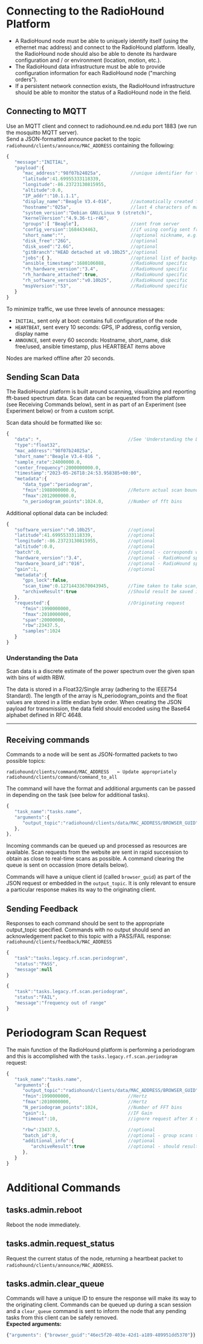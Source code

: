 # Connecting to the RadioHound Platform 
- A RadioHound node must be able to uniquely identify itself (using the ethernet mac address) and connect to the RadioHound platform.  Ideally, the RadioHound node should also be able to denote its hardware configuration and / or environment (location, motion, etc.).  
- The RadioHound data infrastructure must be able to provide configuration information for each RadioHound node ("marching orders").
- If a persistent network connection exists, the RadioHound infrastructure should be able to monitor the status of a RadioHound node in the field.     


## Connecting to MQTT
Use an MQTT client and connect to radiohound.ee.nd.edu port 1883 (we run the mosquitto MQTT server).  
Send a JSON-formatted announce packet to the topic `radiohound/clients/announce/MAC_ADDRESS` containing the following:

```javascript
{
   "message":"INITIAL",
   "payload":{
      "mac_address":"98f07b24025a",           //unique identifier for the node, used heavily within the platform
      "latitude":41.69955333118339,
      "longitude":-86.23723130815955,
      "altitude":0.0,
      "IP_addr":"10.1.1.1",
      "display_name":"Beagle V3.4-016",       //automatically created from group name and RadioHound version/serial
      "hostname":"025a",                      //last 4 characters of mac address
      "system_version":"Debian GNU/Linux 9 (stretch)",
      "kernelVersion":"4.9.36-ti-r46",
      "groups":[ "Beagle"],                   //sent from server
      "config_version":1684434463,            //if using config sent from server
      "short_name":"",                        //optional nickname, e.g. “Randy’s Office”
      "disk_free":"26G",                      //optional
      "disk_used":"2.6G",                     //optional
      "gitBranch":"HEAD detached at v0.10b25",//optional
      "jobs":{ },                             //optional list of background jobs from experiments
      "ansible_timestamp":1680106088,         //RadioHound specific
      "rh_hardware_version":"3.4",            //RadioHound specific
      "rh_hardware_attached":true,            //RadioHound specific
      "rh_software_version":"v0.10b25",       //RadioHound specific
      "mspVersion":"53",                      //RadioHound specific
   }
}
```

To minimize traffic, we use three levels of announce messages:
- `INITIAL`, sent only at boot: contains full configuration of the node
- `HEARTBEAT`, sent every 10 seconds: GPS, IP address, config version, display name
- `ANNOUNCE`, sent every 60 seconds: Hostname, short_name, disk free/used, ansible timestamp, plus HEARTBEAT items above

Nodes are marked offline after 20 seconds.


## Sending Scan Data

The RadioHound platform is built around scanning, visualizing and reporting fft-based spectrum data.  Scan data can be requested from the platform (see Receiving Commands below), sent in as part of an Experiment (see Experiment below) or from a custom script.  

Scan data should be formatted like so:

```javascript
{
   "data": *,                                //See 'Understanding the Data' below
   "type":"float32",
   "mac_address":"98f07b24025a",
   "short_name":"Beagle V3.4-016 ",
   "sample_rate":24000000.0,
   "center_frequency":2000000000.0,
   "timestamp":"2023-05-26T18:24:53.958385+00:00",
   "metadata":{
      "data_type":"periodogram",
      "fmin":1988000000.0,                   //Return actual scan boundaries based on hardware capabilities
      "fmax":2012000000.0,
      "n_periodogram_points":1024.0,         //Number of fft bins
```


Additional optional data can be included:
```javascript
{
   "software_version":"v0.10b25",            //optional
   "latitude":41.69955333118339,             //optional
   "longitude":-86.23723130815955,           //optional
   "altitude":0.0,                           //optional
   "batch":0,                                //optional - corresponds with batch_id from request
   "hardware_version":"3.4",                 //optional - RadioHound specific
   "hardware_board_id":"016",                //optional - RadioHound specific
   "gain":1,                                 //optional
   "metadata":{
      "gps_lock":false,
      "scan_time":0.12714433670043945,       //Time taken to take scan, including pre- and post-processing steps
      "archiveResult":true                   //Should result be saved in database
   },
   "requested":{                             //Originating request
      "fmin":1990000000,
      "fmax":2010000000,
      "span":20000000,
      "rbw":23437.5,
      "samples":1024
   }
}
```


### Understanding the Data 

Scan data is a discrete estimate of the power spectrum over the given span with bins of width RBW.  

The data is stored in a Float32/Single array (adhering to the IEEE754 Standard). The length of the array is N_periodogram_points and the float values are stored in a little endian byte order. When creating the JSON payload for transmission, the data field should encoded using the Base64 alphabet defined in RFC 4648.

------------------------







## Receiving commands
Commands to a node will be sent as JSON-formatted packets to two possible topics:

```
radiohound/clients/command/MAC_ADDRESS   ← Update appropriately
radiohound/clients/command/command_to_all
```

The command will have the format and additional arguments can be passed in depending on the task (see below for additional tasks).

```javascript
{
   "task_name":"tasks.name",
   "arguments":{
      "output_topic":"radiohound/clients/data/MAC_ADDRESS/BROWSER_GUID",	//Destination topic in MQTT for reply
   },
},
```

Incoming commands can be queued up and processed as resources are available.  Scan requests from the website are sent in rapid succession to obtain as close to real-time scans as possible.  A command clearing the queue is sent on occassion (more details below).

Commands will have a unique client id (called `browser_guid`) as part of the JSON request or embedded in the `output_topic`.  It is only relevant to ensure a particular response makes its way to the originating client.  

## Sending Feedback
Responses to each command should be sent to the appropriate output_topic specified. Commands with no output should send an acknowledgement packet to this topic with a PASS/FAIL response:
`radiohound/clients/feedback/MAC_ADDRESS`

```javascript
{
   "task":"tasks.legacy.rf.scan.periodogram",
   "status":"PASS",
   "message":null
}
```
```javascript
{
   "task":"tasks.legacy.rf.scan.periodogram",
   "status":"FAIL",
   "message":"frequency out of range"
}
```


# Periodogram Scan Request
The main function of the RadioHound platform is performing a periodogram and this is accomplished with the `tasks.legacy.rf.scan.periodogram` request:

```javascript
{
   "task_name":"tasks.name",
   "arguments":{
      "output_topic":"radiohound/clients/data/MAC_ADDRESS/BROWSER_GUID",	//Destination topic in MQTT for reply      
      "fmin":1990000000,                     //Hertz
      "fmax":2010000000,                     //Hertz
      "N_periodogram_points":1024,           //Number of FFT bins
      "gain":1,                              //IF Gain
      "timeout":10,                          //ignore request after X seconds

      "rbw":23437.5,                         //optional
      "batch_id":0,                          //optional - group scans together, not implemented in GUI
      "additional_info":{                    //optional
         "archiveResult":true                //optional - should result be saved in database
      },
   }
}
```



# Additional Commands

## tasks.admin.reboot
Reboot the node immediately.

## tasks.admin.request_status
Request the current status of the node, returning a heartbeat packet to `radiohound/clients/announce/MAC_ADDRESS`.

## tasks.admin.clear_queue
Commands will have a unique ID to ensure the response will make its way to the originating client.  Commands can be queued up during a scan session and a `clear_queue` command is sent to inform the node that any pending tasks from this client can be safely removed.   
**Expected arguments:**
```javascript
{"arguments": {"browser_guid":"46ec5f20-403e-42d1-a189-489951dd5370"}}
```

